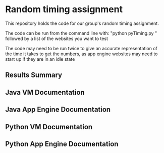 # Random timing assignment

This repository holds the code for our group's random timing assignment.

The code can be run from the command line with: "python pyTiming.py " followed by a list of the websites you want to test

The code may need to be run twice to give an accurate representation of the time it takes to get the numbers,
as app engine websites may need to start up if they are in an idle state

## Results Summary

## Java VM Documentation

## Java App Engine Documentation

## Python VM Documentation

## Python App Engine Documentation
